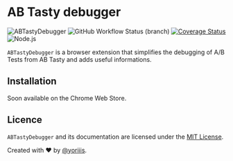 # AB Tasty debugger

![ABTastyDebugger](https://img.shields.io/badge/abtasty-debugger-v1.0.0-009CB2.svg?style=for-the-badge) ![GitHub Workflow Status (branch)](https://img.shields.io/github/workflow/status/yoriiis/abtasty-debugger/Build/master?style=for-the-badge) [![Coverage Status](https://img.shields.io/coveralls/github/yoriiis/abtasty-debugger?style=for-the-badge)](https://coveralls.io/github/yoriiis/abtasty-debugger?branch=master) ![Node.js](https://img.shields.io/node/v/abtasty-debugger?style=for-the-badge)

`ABTastyDebugger` is a browser extension that simplifies the debugging of A/B Tests from AB Tasty and adds useful informations.

## Installation

Soon available on the Chrome Web Store.

## Licence

`ABTastyDebugger` and its documentation are licensed under the [MIT License](http://opensource.org/licenses/MIT).

Created with ♥ by [@yoriiis](http://github.com/yoriiis).

